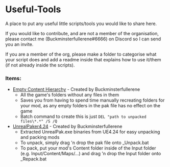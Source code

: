 # Useful-Tools
A place to put any useful little scripts/tools you would like to share here.

If you would like to contribute, and are not a member of the organisation, please contact me (Buckminsterfullerene#6666) on Discord so I can send you an invite.

If you are a member of the org, please make a folder to categorise what your script does and add a readme inside that explains how to use it/them (if not already inside the scripts).

### Items:
* [Empty Content Hierarchy](https://github.com/Foxhole-Modding/Useful-Scripts/blob/main/Empty%20Content.zip) - Created by Buckminsterfullerene
  - All the game's folders without any files in them
  - Saves you from having to spend time manually recreating folders for your mod, as any empty folders in the pak file has no effect on the game
  - Batch command to create this is just `DEL "path to unpacked files\*.*" /S /Q`
* [UnrealPaker4.24](https://github.com/Foxhole-Modding/Useful-Scripts/blob/main/UnrealPacker4.24.zip) - Created by Buckminsterfullerene
  - Extracted UnrealPak.exe binaries from UE4.24 for easy unpacking and packing mods
  - To unpack, simply drag 'n drop the pak file onto _Unpack.bat
  - To pack, put your mod's Content folder inside of the Input folder (e.g. Input/Content/Maps/...) and drag 'n drop the Input folder onto _Repack.bat

